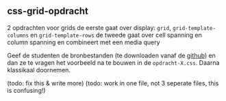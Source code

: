 ## css-grid-opdracht

2 opdrachten voor grids
de eerste gaat over display: `grid`, `grid-template-columns` en `grid-template-rows`
de tweede gaat over cell spanning en column spanning en combineert met een media query

Geef de studenten de bronbestanden (te downloaden vanaf de [github](https://github.com/spassvogel/grid-opdracht/archive/refs/heads/student.zip)) en dan ze te vragen het voorbeeld na te bouwen in de `opdracht-X.css`. Daarna klassikaal doornemen.

(todo: fix this & write more)
(todo: work in one file, not 3 seperate files, this is confusing!)